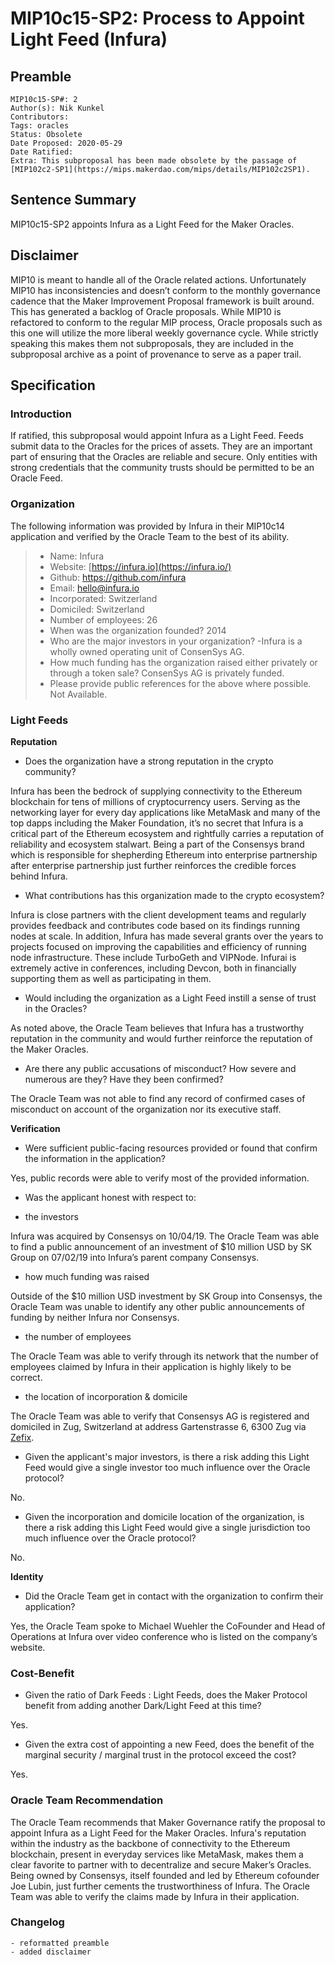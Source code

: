 # MIP10c15-SP2: Process to Appoint Light Feed (Infura)

## Preamble

```
MIP10c15-SP#: 2
Author(s): Nik Kunkel
Contributors:
Tags: oracles
Status: Obsolete
Date Proposed: 2020-05-29
Date Ratified:
Extra: This subproposal has been made obsolete by the passage of [MIP102c2-SP1](https://mips.makerdao.com/mips/details/MIP102c2SP1).
```

## Sentence Summary
MIP10c15-SP2 appoints Infura as a Light Feed for the Maker Oracles.

## Disclaimer
MIP10 is meant to handle all of the Oracle related actions. Unfortunately MIP10 has inconsistencies and doesn’t conform to the monthly governance cadence that the Maker Improvement Proposal framework is built around. This has generated a backlog of Oracle proposals. While MIP10 is refactored to conform to the regular MIP process, Oracle proposals such as this one will utilize the more liberal weekly governance cycle. While strictly speaking this makes them not subproposals, they are included in the subproposal archive as a point of provenance to serve as a paper trail.

## Specification

### Introduction

If ratified, this subproposal would appoint Infura as a Light Feed. Feeds submit data to the Oracles for the prices of assets. They are an important part of ensuring that the Oracles are reliable and secure. Only entities with strong credentials that the community trusts should be permitted to be an Oracle Feed.

### Organization

The following information was provided by Infura in their MIP10c14 application and verified by the Oracle Team to the best of its ability.

> * Name: Infura
> * Website: [https://infura.io](https://infura.io/)
> * Github: https://github.com/infura
> * Email: hello@infura.io
> * Incorporated: Switzerland
> * Domiciled: Switzerland
> * Number of employees: 26
> * When was the organization founded? 2014
> * Who are the major investors in your organization? -Infura is a wholly owned operating unit of ConsenSys AG.
> * How much funding has the organization raised either privately or through a token sale? ConsenSys AG is privately funded.
> * Please provide public references for the above where possible. Not Available.

### Light Feeds

**Reputation**

- Does the organization have a strong reputation in the crypto community?

Infura has been the bedrock of supplying connectivity to the Ethereum blockchain for tens of millions of cryptocurrency users. Serving as the networking layer for every day applications like MetaMask and many of the top dapps including the Maker Foundation, it’s no secret that Infura is a critical part of the Ethereum ecosystem and rightfully carries a reputation of reliability and ecosystem stalwart. Being a part of the Consensys brand which is responsible for shepherding Ethereum into enterprise partnership after enterprise partnership just further reinforces the credible forces behind Infura.

- What contributions has this organization made to the crypto ecosystem?

Infura is close partners with the client development teams and regularly provides feedback and contributes code based on its findings running nodes at scale. In addition, Infura has made several grants over the years to projects focused on improving the capabilities and efficiency of running node infrastructure. These include TurboGeth and VIPNode. Infurai is extremely active in conferences, including Devcon, both in financially supporting them as well as participating in them.

- Would including the organization as a Light Feed instill a sense of trust in the Oracles?

As noted above, the Oracle Team believes that Infura has a trustworthy reputation in the community and would further reinforce the reputation of the Maker Oracles.

- Are there any public accusations of misconduct? How severe and numerous are they? Have they been confirmed?

The Oracle Team was not able to find any record of confirmed cases of misconduct on account of the organization nor its executive staff.

**Verification**

- Were sufficient public-facing resources provided or found that confirm the information in the application?

Yes, public records were able to verify most of the provided information.

- Was the applicant honest with respect to:

- the investors

Infura was acquired by Consensys on 10/04/19. The Oracle Team was able to find a public announcement of an investment of $10 million USD by SK Group on 07/02/19 into Infura’s parent company Consensys.

- how much funding was raised

Outside of the $10 million USD investment by SK Group into Consensys, the Oracle Team was unable to identify any other public announcements of funding by neither Infura nor Consensys.

- the number of employees

The Oracle Team was able to verify through its network that the number of employees claimed by Infura in their application is highly likely to be correct.

- the location of incorporation & domicile

The Oracle Team was able to verify that Consensys AG is registered and domiciled in Zug, Switzerland at address Gartenstrasse 6, 6300 Zug via [Zefix](https://www.zefix.ch/en/search/entity/list/firm/1266173).

- Given the applicant's major investors, is there a risk adding this Light Feed would give a single investor too much influence over the Oracle protocol?

No.

- Given the incorporation and domicile location of the organization, is there a risk adding this Light Feed would give a single jurisdiction too much influence over the Oracle protocol?

No.

**Identity**

- Did the Oracle Team get in contact with the organization to confirm their application?

Yes, the Oracle Team spoke to Michael Wuehler the CoFounder and Head of Operations at Infura over video conference who is listed on the company’s website.

### Cost-Benefit

- Given the ratio of Dark Feeds : Light Feeds, does the Maker Protocol benefit from adding another Dark/Light Feed at this time?

Yes.

- Given the extra cost of appointing a new Feed, does the benefit of the marginal security / marginal trust in the protocol exceed the cost?

Yes.

### Oracle Team Recommendation

The Oracle Team recommends that Maker Governance ratify the proposal to appoint Infura as a Light Feed for the Maker Oracles. Infura's reputation within the industry as the backbone of connectivity to the Ethereum blockchain, present in everyday services like MetaMask, makes them a clear favorite to partner with to decentralize and secure Maker’s Oracles. Being owned by Consensys, itself founded and led by Ethereum cofounder Joe Lubin, just further cements the trustworthiness of Infura. The Oracle Team was able to verify the claims made by Infura in their application.

### Changelog
    - reformatted preamble
    - added disclaimer
